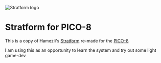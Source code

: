 ![Stratform logo](https://i.imgur.com/UZPTnON.png)

# Stratform for PICO-8

This is a copy of Hamezii's [Stratform](https://hamezii.itch.io/stratform) re-made for the [PICO-8](https://www.lexaloffle.com/pico-8.php)

I am using this as an opportunity to learn the system and try out some light game-dev

